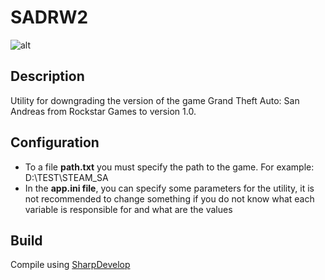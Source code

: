 # SADRW2
![alt](https://image.jimcdn.com/app/cms/image/transf/dimension=117x10000:format=png/path/s876f79fd6a5f4193/image/i1971da86cd486af0/version/1610909548/image.png)
## Description
Utility for downgrading the version of the game Grand Theft Auto: San Andreas from Rockstar Games to version 1.0.
## Configuration
* To a file **path.txt** you must specify the path to the game. For example: D:\TEST\STEAM_SA
* In the **app.ini file**, you can specify some parameters for the utility, it is not recommended to change something if you do not know what each variable is responsible for and what are the values
## Build
Compile using [SharpDevelop](https://sourceforge.net/projects/sharpdevelop/)

